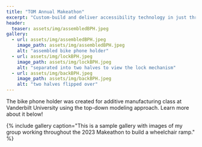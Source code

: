 ```yaml
---
title: "TOM Annual Makeathon"
excerpt: "Custom-build and deliver accessibility technology in just three days!"
header: 
  teaser: assets/img/assembledBPH.jpeg
gallery:
  - url: assets/img/assembledBPH.jpeg
    image_path: assets/img/assembledBPH.jpeg
    alt: "assembled bike phone holder"
  - url: assets/img/lockBPH.jpeg
    image_path: assets/img/lockBPH.jpeg
    alt: "separated into two halves to view the lock mechanism"
  - url: assets/img/backBPH.jpeg
    image_path: assets/img/backBPH.jpeg
    alt: "two halves flipped over"
---
```




The bike phone holder was created for additive manufacturing class at Vanderbilt University using the top-down modeling approach. Learn more about it below! 

{% include gallery caption="This is a sample gallery with images of my group working throughout the 2023 Makeathon to build a wheelchair ramp." %}
